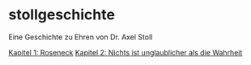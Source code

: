 stollgeschichte
===============

Eine Geschichte zu Ehren von Dr. Axel Stoll

<a href="https://github.com/saufbernd/stollgeschichte/blob/master/1_Roseneck.md">Kapitel 1: Roseneck</a>
<a href="https://github.com/saufbernd/stollgeschichte/blob/master/2_Nichts-ist-unglaublicher-als-die-Wahrheit.md">Kapitel 2: Nichts ist unglaublicher als die Wahrheit</a>
